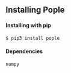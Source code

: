 
## Installing Pople

#### Installing with pip
```
$ pip3 install pople
```
#### Dependencies
```
numpy
```
